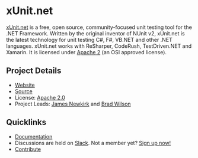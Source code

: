 # xUnit.net

[xUnit.net](https://xunit.github.io/) is a free, open source, community-focused unit testing tool for the .NET Framework. Written by the original inventor of NUnit v2, xUnit.net is the latest technology for unit testing C#, F#, VB.NET and other .NET languages. xUnit.net works with ReSharper, CodeRush, TestDriven.NET and Xamarin. It is licensed under [Apache 2](https://opensource.org/licenses/Apache-2.0) (an OSI approved license).

## Project Details

* [Website](https://xunit.github.io)
* [Source](https://github.com/xunit/xunit)
* License: [Apache 2.0](https://opensource.org/licenses/Apache-2.0)
* Project Leads: [James Newkirk](https://github.com/jnewkirk) and [Brad Wilson](https://github.com/bradwilson)

## Quicklinks

* [Documentation](https://xunit.github.io/#documentation)
* Discussions are held on [Slack](https://xunit.slack.com/). Not a member yet? [Sign up now!](https://xunit-slackin.herokuapp.com/)
* [Contribute](https://github.com/xunit/xunit/blob/master/CONTRIBUTING.md)
